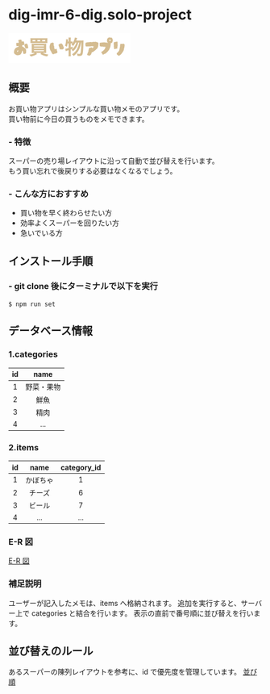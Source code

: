 # dig-imr-6-dig.solo-project

![App Image](./アプリ画像.png)

## 概要

お買い物アプリはシンプルな買い物メモのアプリです。  
買い物前に今日の買うものをメモできます。

### - 特徴

スーパーの売り場レイアウトに沿って自動で並び替えを行います。  
もう買い忘れで後戻りする必要はなくなるでしょう。

### - こんな方におすすめ

-   買い物を早く終わらせたい方
-   効率よくスーパーを回りたい方
-   急いでいる方

## インストール手順

### - git clone 後にターミナルで以下を実行

```
$ npm run set
```

## データベース情報

### 1.categories

| id  |    name    |
| :-: | :--------: |
|  1  | 野菜・果物 |
|  2  |    鮮魚    |
|  3  |    精肉    |
|  4  |    ...     |

### 2.items

| id  |   name   | category_id |
| :-: | :------: | :---------: |
|  1  | かぼちゃ |      1      |
|  2  |  チーズ  |      6      |
|  3  |  ビール  |      7      |
|  4  |   ...    |     ...     |

### E-R 図

[E-R 図](./E-R.png)

### 補足説明

ユーザーが記入したメモは、items へ格納されます。
追加を実行すると、サーバー上で categories と結合を行います。
表示の直前で番号順に並び替えを行います。

## 並び替えのルール

あるスーパーの陳列レイアウトを参考に、id で優先度を管理しています。
[並び順](./並び順.png)
